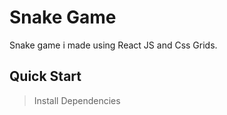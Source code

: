 # Snake Game


Snake game i made using React JS and Css Grids.



## Quick Start

> Install Dependencies



